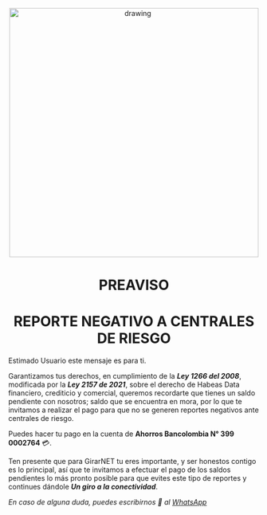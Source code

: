 

<p align="center">
    <img src="https://drive.google.com/uc?export=view&id=1IOfE1dKrdg5ScKsoBxPqvmS-VMbQaKjb" alt="drawing" width="500"/>
  </p>
 

<h1 align="center">PREAVISO</h1>
<h1 align="center">REPORTE NEGATIVO A CENTRALES DE RIESGO</h1>


Estimado Usuario este mensaje es para ti.

Garantizamos tus derechos, en cumplimiento de la ***Ley 1266 del 2008***, modificada por la ***Ley 2157 de 2021***, sobre el derecho de Habeas Data financiero, crediticio y comercial, queremos recordarte que tienes un saldo pendiente con nosotros; saldo que se encuentra en mora, por lo que te invitamos a realizar el pago para que no se generen reportes negativos ante centrales de riesgo.

Puedes hacer tu pago en la cuenta de **Ahorros Bancolombia N° 399 0002764** 💳.

Ten presente que para GirarNET tu eres importante, y ser honestos contigo es lo principal, así que te invitamos a efectuar el pago de los saldos pendientes lo más pronto posible para que evites este tipo de reportes y continues dándole ***_Un giro a la conectividad_***.

*En caso de alguna duda, puedes escribirnos 💬 al [WhatsApp](https://wa.me/573152250620)*
